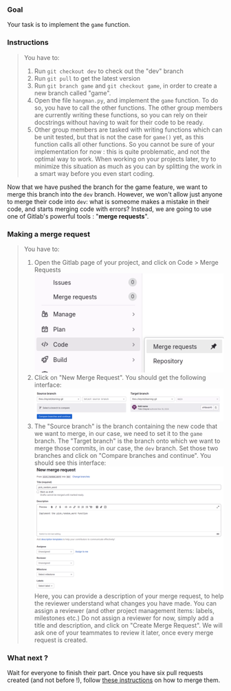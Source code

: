 ### Goal
Your task is to implement the `game` function. 

### Instructions
> You have to:
> 1. Run `git checkout dev` to check out the "dev" branch
> 2. Run `git pull` to get the latest version
> 3. Run `git branch game` and `git checkout game`, in order to create a new branch called "game".
> 4. Open the file `hangman.py`, and implement the `game` function. To do so, you have to call the other functions. The other group members are currently writing these functions, so you can rely on their docstrings without having to wait for their code to be ready.
> 5. Other group members are tasked with writing functions which can be unit tested, but that is not the case for `game()` yet, as this function calls all other functions. So you cannot be sure of your implementation for now : this is quite problematic, and not the optimal way to work. When working on your projects later, try to minimize this situation as much as you can by splitting the work in a smart way before you even start coding.

Now that we have pushed the branch for the game feature, we want to merge this branch into the `dev` branch. However, we won't allow just anyone to merge their code into `dev`: what is someome makes a mistake in their code, and starts merging code with errors? Instead, we are going to use one of Gitlab's powerful tools : "**merge requests**".

### Making a merge request
> You have to:
> 1. Open the Gitlab page of your project, and click on Code > Merge Requests
![alt text](../images/image-12.png)
> 2. Click on "New Merge Request". You should get the following interface:
![alt text](image.png)
> 3. The "Source branch" is the branch containing the new code that we want to merge, in our case, we need to set it to the `game` branch.
The "Target branch" is the branch onto which we want to merge those commits, in our case, the `dev` branch.
Set those two branches and click on "Compare branches and continue". You should see this interface:
![Creating a pull request](image-2.png)
> Here, you can provide a description of your merge request, to help the reviewer understand what changes you have made. You can assign a reviewer (and other project management items: labels, milestones etc.)
> Do not assign a reviewer for now, simply add a title and description, and click on "Create Merge Request". We will ask one of your teammates to review it later, once every merge request is created.

### What next ?
Wait for everyone to finish their part. Once you have six pull requests created (and not before !), follow [these instructions](./hangman_merging_pull_requests.md) on how to merge them.